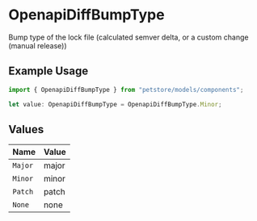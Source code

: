 # OpenapiDiffBumpType

Bump type of the lock file (calculated semver delta, or a custom change (manual release))

## Example Usage

```typescript
import { OpenapiDiffBumpType } from "petstore/models/components";

let value: OpenapiDiffBumpType = OpenapiDiffBumpType.Minor;
```

## Values

| Name    | Value   |
| ------- | ------- |
| `Major` | major   |
| `Minor` | minor   |
| `Patch` | patch   |
| `None`  | none    |